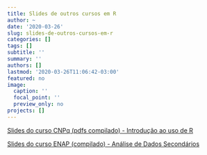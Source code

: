 ```yaml
---
title: Slides de outros cursos em R
author: ~
date: '2020-03-26'
slug: slides-de-outros-cursos-em-r
categories: []
tags: []
subtitle: ''
summary: ''
authors: []
lastmod: '2020-03-26T11:06:42-03:00'
featured: no
image:
  caption: ''
  focal_point: ''
  preview_only: no
projects: []
---
```


[Slides do curso CNPq (pdfs compilado) - Introdução ao uso de R](https://fbertholini.netlify.com/files/curso_R_CNPq.pdf)

[Slides do curso ENAP (compilado) - Análise de Dados Secondários ](https://fbertholini.netlify.com/slides/curso_R_ENAP/)